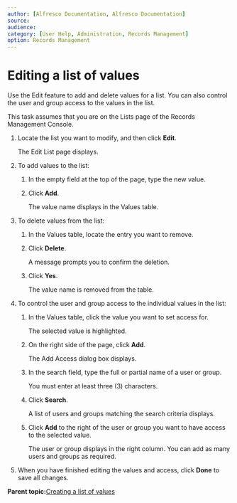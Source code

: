 ```yaml
---
author: [Alfresco Documentation, Alfresco Documentation]
source: 
audience: 
category: [User Help, Administration, Records Management]
option: Records Management
---
```


# Editing a list of values

Use the Edit feature to add and delete values for a list. You can also control the user and group access to the values in the list.

This task assumes that you are on the Lists page of the Records Management Console.

1.  Locate the list you want to modify, and then click **Edit**.

    The Edit List page displays.

2.  To add values to the list:

    1.  In the empty field at the top of the page, type the new value.

    2.  Click **Add**.

        The value name displays in the Values table.

3.  To delete values from the list:

    1.  In the Values table, locate the entry you want to remove.

    2.  Click **Delete**.

        A message prompts you to confirm the deletion.

    3.  Click **Yes**.

        The value name is removed from the table.

4.  To control the user and group access to the individual values in the list:

    1.  In the Values table, click the value you want to set access for.

        The selected value is highlighted.

    2.  On the right side of the page, click **Add**.

        The Add Access dialog box displays.

    3.  In the search field, type the full or partial name of a user or group.

        You must enter at least three \(3\) characters.

    4.  Click **Search**.

        A list of users and groups matching the search criteria displays.

    5.  Click **Add** to the right of the user or group you want to have access to the selected value.

        The user or group displays in the right column. You can add as many users and groups as required.

5.  When you have finished editing the values and access, click **Done** to save all changes.


**Parent topic:**[Creating a list of values](../concepts/rm-lov-intro.md)

